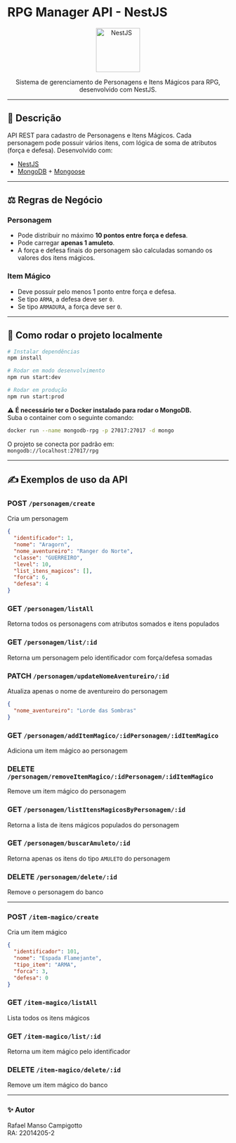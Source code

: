 
# RPG Manager API - NestJS

<p align="center">
  <img src="https://nestjs.com/img/logo-small.svg" width="100" alt="NestJS" />
</p>

<p align="center">Sistema de gerenciamento de Personagens e Itens Mágicos para RPG, desenvolvido com NestJS.</p>

---

## 📄 Descrição

API REST para cadastro de Personagens e Itens Mágicos. Cada personagem pode possuir vários itens, com lógica de soma de atributos (força e defesa). Desenvolvido com:

- [NestJS](https://nestjs.com/)
- [MongoDB](https://www.mongodb.com/) + [Mongoose](https://mongoosejs.com/)

---

## ⚖️ Regras de Negócio

### Personagem
- Pode distribuir no máximo **10 pontos entre força e defesa**.
- Pode carregar **apenas 1 amuleto**.
- A força e defesa finais do personagem são calculadas somando os valores dos itens mágicos.

### Item Mágico
- Deve possuir pelo menos 1 ponto entre força e defesa.
- Se tipo `ARMA`, a defesa deve ser `0`.
- Se tipo `ARMADURA`, a força deve ser `0`.

---

## 🚀 Como rodar o projeto localmente

```bash
# Instalar dependências
npm install

# Rodar em modo desenvolvimento
npm run start:dev

# Rodar em produção
npm run start:prod
```

⚠️ **É necessário ter o Docker instalado para rodar o MongoDB.**  
Suba o container com o seguinte comando:

```bash
docker run --name mongodb-rpg -p 27017:27017 -d mongo
```

O projeto se conecta por padrão em:  
`mongodb://localhost:27017/rpg`

---

## ✍️ Exemplos de uso da API

### POST `/personagem/create`

Cria um personagem

```json
{
  "identificador": 1,
  "nome": "Aragorn",
  "nome_aventureiro": "Ranger do Norte",
  "classe": "GUERREIRO",
  "level": 10,
  "list_itens_magicos": [],
  "forca": 6,
  "defesa": 4
}
```

### GET `/personagem/listAll`
Retorna todos os personagens com atributos somados e itens populados

### GET `/personagem/list/:id`
Retorna um personagem pelo identificador com força/defesa somadas

### PATCH `/personagem/updateNomeAventureiro/:id`
Atualiza apenas o nome de aventureiro do personagem

```json
{
  "nome_aventureiro": "Lorde das Sombras"
}
```

### GET `/personagem/addItemMagico/:idPersonagem/:idItemMagico`
Adiciona um item mágico ao personagem

### DELETE `/personagem/removeItemMagico/:idPersonagem/:idItemMagico`
Remove um item mágico do personagem

### GET `/personagem/listItensMagicosByPersonagem/:id`
Retorna a lista de itens mágicos populados do personagem

### GET `/personagem/buscarAmuleto/:id`
Retorna apenas os itens do tipo `AMULETO` do personagem

### DELETE `/personagem/delete/:id`
Remove o personagem do banco

---

### POST `/item-magico/create`

Cria um item mágico

```json
{
  "identificador": 101,
  "nome": "Espada Flamejante",
  "tipo_item": "ARMA",
  "forca": 3,
  "defesa": 0
}
```

### GET `/item-magico/listAll`
Lista todos os itens mágicos

### GET `/item-magico/list/:id`
Retorna um item mágico pelo identificador

### DELETE `/item-magico/delete/:id`
Remove um item mágico do banco

---

### ✨ Autor

Rafael Manso Campigotto  
RA: 22014205-2